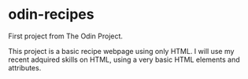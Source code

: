# odin-recipes

First project from The Odin Project.

This project is a basic recipe webpage using only HTML. I will use my recent adquired skills on HTML, using a very basic HTML elements and attributes.
